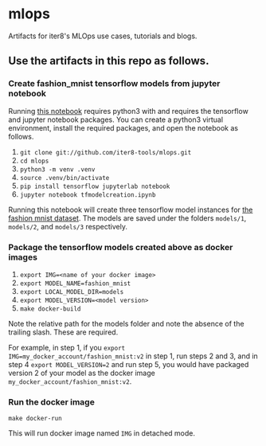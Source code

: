 # mlops
Artifacts for iter8's MLOps use cases, tutorials and blogs.

## Use the artifacts in this repo as follows.

### Create fashion_mnist tensorflow models from jupyter notebook

Running [this notebook](https://github.com/iter8-tools/mlops/blob/master/tfmodelcreation.ipynb) requires python3 with and requires the tensorflow and jupyter notebook packages. You can create a python3 virtual environment, install the required packages, and open the notebook as follows.

1. `git clone git://github.com/iter8-tools/mlops.git`
2. `cd mlops`
3. `python3 -m venv .venv`
4. `source .venv/bin/activate`
5. `pip install tensorflow jupyterlab notebook`
6. `jupyter notebook tfmodelcreation.ipynb`

Running this notebook will create three tensorflow model instances for [the fashion mnist dataset](https://www.kaggle.com/zalando-research/fashionmnist). The models are saved under the folders `models/1`, `models/2`, and `models/3` respectively.

### Package the tensorflow models created above as docker images
1. `export IMG=<name of your docker image>`
2. `export MODEL_NAME=fashion_mnist`
3. `export LOCAL_MODEL_DIR=models`
4. `export MODEL_VERSION=<model version>`
5. `make docker-build`

Note the relative path for the models folder and note the absence of the trailing slash. These are required. 

For example, in step 1, if you `export IMG=my_docker_account/fashion_mnist:v2` in step 1, run steps 2 and 3, and in step 4 `export MODEL_VERSION=2` and run step 5, you would have packaged version 2 of your model as the docker image `my_docker_account/fashion_mnist:v2`.

### Run the docker image
`make docker-run`

This will run docker image named `IMG` in detached mode.